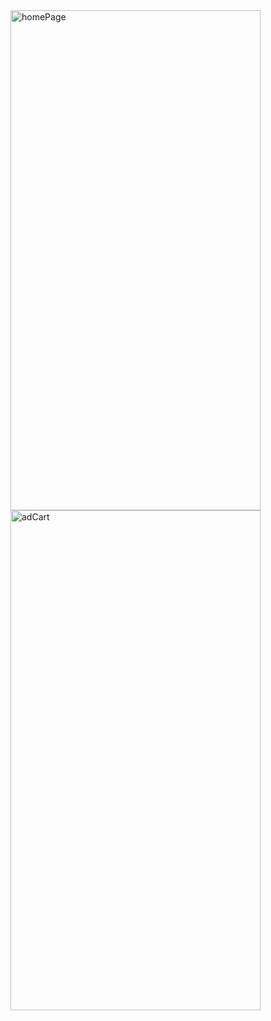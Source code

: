<img src="https://github.com/user-attachments/assets/22918367-14a8-43cb-81f8-631c0c03bd65" alt="homePage" width="400" height="800"/>


<img src="https://github.com/user-attachments/assets/e10db004-1663-401c-9afd-aba29c119906" alt="adCart" width="400" height="800"/>

